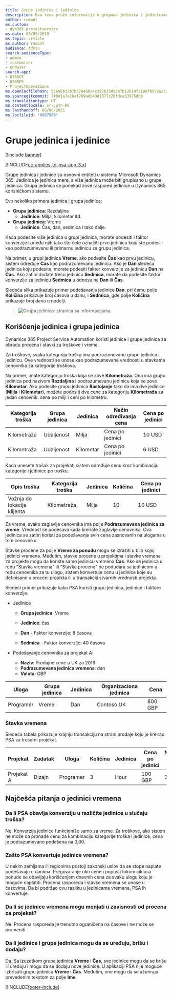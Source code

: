 ```yaml
---
title: Grupe jedinica i jedinice
description: Ova tema pruža informacije o grupama jedinica i jedinicama.
author: rumant
ms.custom:
- dyn365-projectservice
ms.date: 03/05/2019
ms.topic: article
ms.author: rumant
audience: Admin
search.audienceType:
- admin
- customizer
- enduser
search.app:
- D365CE
- D365PS
- ProjectOperations
ms.openlocfilehash: 55696b32b7b37048ba4c292b33d93b7b12614f2186fb972a2c3f3732e5512c82
ms.sourcegitcommit: 7f8d1e7a16af769adb43d1877c28fdce53975db8
ms.translationtype: HT
ms.contentlocale: sr-Latn-RS
ms.lasthandoff: 08/06/2021
ms.locfileid: "6987588"
---
```

# <a name="unit-groups-and-units"></a>Grupe jedinica i jedinice

[!include [banner](../includes/psa-now-project-operations.md)]

[!INCLUDE[cc-applies-to-psa-app-3.x](../includes/cc-applies-to-psa-app-3x.md)]

Grupe jedinica i jedinice su osnovni entiteti u sistemu Microsoft Dynamics 365. Jedinica je jedinica mere, a više jedinica može biti grupisano u grupe jedinica. Grupa jedinica se ponekad zove raspored jedinice u Dynamics 365 korisničkom sistemu. 

Evo nekoliko primera jedinica i grupa jedinica:
 
- **Grupa jedinica**: Razdaljina 
    - **Jedinice**: Milja, kilometar itd.
- **Grupa jedinica**: Vreme
    - **Jedinice**: Čas, dan, sedmica i tako dalje. 

Kada podesite više jedinica u grupi jedinica, morate podesiti i faktor konverzije između njih tako što ćete označiti prvu jedinicu koju ste podesili kao podrazumevanu ili primarnu jedinicu za grupu jedinica. 

Na primer, u grupi jedinica **Vreme**, ako podesite **Čas** kao prvu jedinicu, sistem određuje **Čas** kao podrazumevanu jedinicu. Ako je **Dan** sledeća jedinica koju podesite, morate podesiti faktor konverzije za jedinicu **Dan** na **Čas.** Ako zatim dodate treću jedinicu **Sedmica**, morate da podesite faktor konverzije za jedinicu **Sedmica** u odnosu na **Dan** ili **Čas**. 

Sledeća slika prikazuje primer podešavanja jedinice **Dan**, pri čemu polje **Količina** prikazuje broj časova u danu, i **Sedmica**, gde polje **Količina** prikazuje broj dana u nedelji.

> ![Grupa jedinica: stranica sa informacijama.](media/advanced-2.png)

## <a name="using-units-and-unit-groups"></a>Korišćenje jedinica i grupa jedinica

Dynamics 365 Project Service Automation koristi jedinice i grupe jedinica za obradu procena i stavki za troškove i vreme. 

Za troškove, svaka kategorija troška ima podrazumevanu grupu jedinica i jedinicu. Ove vrednosti se unose kao podrazumevane vrednosti u stavkama cenovnika za kategorije troškova. 

Na primer, imate kategoriju troška koja se zove **Kilometraža**. Ona ima grupu jedinica pod nazivom **Razdaljina** i podrazumevanu jedinicu koja se zove **Kilometar**. Ako podesite grupu jedinica **Rastojanje** tako da ima dve jedinice (**Milja** i **Kilometar**), možete podesiti dve cene za kategoriju **Kilometraža** za jedan cenovnik: cena po milji i ceni po kilometru.

| Kategorija troška  | Grupa jedinica  | Jedinica      | Način određivanja cena  | Cena po jedinici  |
|-------------------|---------------|-----------|-------------------|-------------------|
| Kilometraža           | Udaljenost      | Milja      | Cena po jedinici    | 10 USD            |
| Kilometraža           | Udaljenost      | Kilometar | Cena po jedinici    |  6 USD            |

Kada unesete trošak za projekat, sistem određuje cenu kroz kombinaciju kategorije i jedinice po trošku. 

| Opis troška        | Kategorija troška  | Jedinica  | Količina  | Cena po jedinici   |
|----------------------------|---------------------|-------|-----------|----------------|
| Vožnja do lokacije klijenta | Kilometraža             | Milja  | 10        | 10 USD         |

Za vreme, svako zaglavlje cenovnika ima polje **Podrazumevana jedinica za vreme**. Vrednost se podešava kada kreirate zaglavlje cenovnika. Ova jedinica se zatim koristi za podešavanje svih cena zasnovanih na ulogama u tom cenovniku.

Stavke procene za polje **Vreme za ponudu** mogu se izraziti u bilo kojoj jedinici vremena. Međutim, stavke procene u projektima i stavke vremena za projekte mogu da koriste samo jedinicu vremena **Čas**. Ako se jedinica u redu "Stavka vremena" ili "Stavka procene" ne podudara sa jedinicom u redu cenovnika za tu ulogu, sistem konvertuje cenu u jedinice koje su definisane u proceni projekta ili u transakciji stvarnih vrednosti projekta.

Sledeći primer prikazuje kako PSA koristi grupu jedinica, jedinice i faktore konverzije.
- Jedinice

   - **Grupa jedinica**: Vreme 
   - **Jedinice**: čas 
    
    - **Dan** - Faktor konverzije: 8 časova       
    - **Sedmica** - Faktor konverzije: 40 časova  
        
- Podešavanje cenovnika za projekat A:

    - **Naziv**: Prodajne cene u UK za 2016 
    - **Podrazumevana jedinica vremena**: dan 
    - **Valuta**: GBP

| Uloga      | Grupa jedinica | Jedinica | Organizaciona jedinica | Cena   |
|-----------|------------|------|---------------------|---------|
| Programer | Vreme       | Dan  | Contoso UK          | 800 GBP |

### <a name="time-entry"></a>Stavka vremena

Sledeća tabela prikazuje krajnju transakciju na strani prodaje koju je kreirao PSA za trosatni projekat.


| Projekat   | Zadatak    | Uloga      | Količina | Jedinica  | Cena po jedinici | Nenaplaćen iznos prodaje |
|-----------|---------|-----------|----------|-------|------------|-----------------------|
| Projekat A | Dizajn  | Programer | 3        | Hour  | 100 GBP    | 300 GBP               |

## <a name="time-unit-faq"></a>Najčešća pitanja o jedinici vremena

### <a name="does-psa-convert-to-different-units-in-the-case-of-expenses"></a>Da li PSA obavlja konverziju u različite jedinice u slučaju troška?
Ne. Konverzija jedinice funkcioniše samo za vreme. Za troškove, ako sistem ne može da pronađe cenu za kombinaciju kategorije troška i jedinice, cena je podrazumevano podešena na 0,00.

### <a name="why-does-psa-convert-time-units"></a>Zašto PSA konvertuje jedinice vremena?
U nekim zemljama ili regionima postoji zakonski uslov da se stope naplate podešavaju u danima. Pregovaranje oko cene i popusti tokom ciklusa ponude se obavljaju korišćenjem dnevnih cena za svaku ulogu koju je moguće naplatiti. Procena rasporeda i stavke vremena se unose u časovima. Da bi podržao ovu razliku u jedinicama vremena, PSA ih konvertuje.

### <a name="can-time-units-be-changed-on-project-estimates"></a>Da li se jedinice vremena mogu menjati u zavisnosti od procena za projekat?
Ne. Procena rasporeda je trenutno ograničena na časove i ne može se promeniti.

### <a name="can-units-and-unit-groups-be-edited-deleted-and-added"></a>Da li jedinice i grupe jedinica mogu da se uređuju, brišu i dodaju?
Da. Sa izuzetkom grupa jedinica **Vreme** i **Čas**, sve jedinice mogu da se brišu ili uređuju i mogu da se dodaju nove jedinice. U aplikaciji PSA nije moguće izbrisati grupu jedinica **Vreme** i **Čas**. Međutim, one mogu da se ažuriraju prevedenim tekstom za polje **Ime**.


[!INCLUDE[footer-include](../includes/footer-banner.md)]